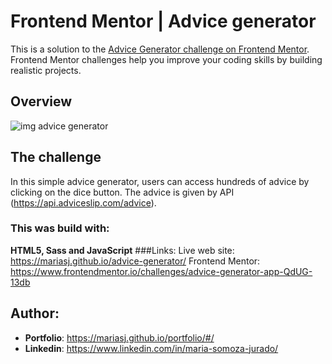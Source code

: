 # Frontend Mentor | Advice generator 
This is a solution to the <a href="https://www.frontendmentor.io/challenges/advice-generator-app-QdUG-13db/hub" target="_blank" rel="noreferrer">Advice Generator challenge on Frontend Mentor</a>. Frontend Mentor challenges help you improve your coding skills by building realistic projects.
## Overview
![img advice generator](https://user-images.githubusercontent.com/112867716/216034334-6cde5ed6-fcbb-409b-96db-31f363c8122d.png)

## The challenge
In this simple advice generator, users can access hundreds of advice by clicking on the dice button.
The advice is given by API (https://api.adviceslip.com/advice).
### This was build with:
**HTML5, Sass and JavaScript**
###Links:
Live web site: https://mariasj.github.io/advice-generator/
Frontend Mentor: https://www.frontendmentor.io/challenges/advice-generator-app-QdUG-13db

## Author:
* **Portfolio**: https://mariasj.github.io/portfolio/#/
* **Linkedin**: https://www.linkedin.com/in/maria-somoza-jurado/
